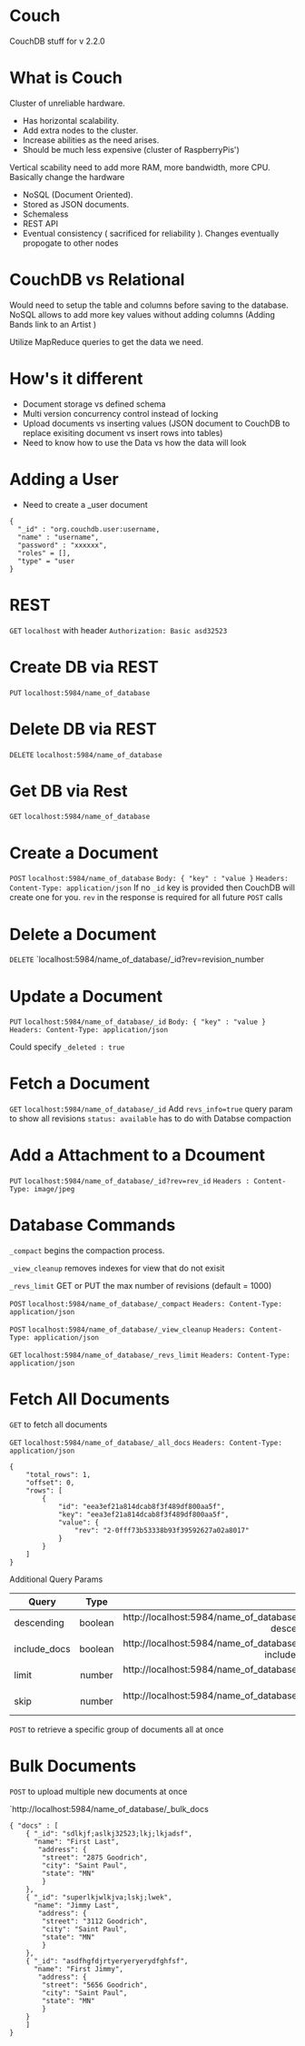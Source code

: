 # Couch
CouchDB stuff for v 2.2.0

# What is Couch

Cluster of unreliable hardware. 
* Has horizontal scalability. 
* Add extra nodes to the cluster. 
* Increase abilities as the need arises. 
* Should be much less expensive (cluster of RaspberryPis')

Vertical scability need to add more RAM, more bandwidth, more CPU. Basically change the hardware

* NoSQL (Document Oriented). 
* Stored as JSON documents. 
* Schemaless
* REST API
* Eventual consistency ( sacrificed for reliability ). Changes eventually propogate to other nodes

# CouchDB vs Relational

Would need to setup the table and columns before saving to the database. NoSQL allows to add more key values without adding columns (Adding Bands link to an Artist )

Utilize MapReduce queries to get the data we need.

# How's it different

* Document storage vs defined schema
* Multi version concurrency control instead of locking
* Upload documents vs inserting values (JSON document to CouchDB to replace exisiting document vs insert rows into tables)
* Need to know how to use the Data vs how the data will look

# Adding a User

* Need to create a _user document

```
{
  "_id" : "org.couchdb.user:username,
  "name" : "username",
  "password" : "xxxxxx",
  "roles" = [],
  "type" = "user
}
```

# REST

`GET` `localhost` with header `Authorization: Basic asd32523`

# Create DB via REST
`PUT` `localhost:5984/name_of_database`

# Delete DB via REST
`DELETE` `localhost:5984/name_of_database`

# Get DB via Rest
`GET` `localhost:5984/name_of_database`

# Create a Document
`POST` `localhost:5984/name_of_database` `Body: { "key" : "value }` `Headers: Content-Type: application/json`
If no `_id` key is provided then CouchDB will create one for you.
`rev` in the response is required for all future `POST` calls

# Delete a Document
`DELETE` `localhost:5984/name_of_database/_id?rev=revision_number

# Update a Document
`PUT` `localhost:5984/name_of_database/_id` `Body: { "key" : "value }` `Headers: Content-Type: application/json`

Could specify `_deleted : true` 

# Fetch a Document
`GET` `localhost:5984/name_of_database/_id` Add `revs_info=true` query param to show all revisions `status: available` has to do with Databse compaction

# Add a Attachment to a Dcoument
`PUT` `localhost:5984/name_of_database/_id?rev=rev_id` `Headers : Content-Type: image/jpeg`

# Database Commands
`_compact` begins the compaction process.

`_view_cleanup` removes indexes for view that do not exisit

`_revs_limit` GET or PUT the max number of revisions (default = 1000)

`POST` `localhost:5984/name_of_database/_compact` `Headers: Content-Type: application/json`

`POST` `localhost:5984/name_of_database/_view_cleanup` `Headers: Content-Type: application/json`

`GET` `localhost:5984/name_of_database/_revs_limit` `Headers: Content-Type: application/json`

# Fetch All Documents
`GET` to fetch all documents

`GET` `localhost:5984/name_of_database/_all_docs` `Headers: Content-Type: application/json`

```
{
    "total_rows": 1,
    "offset": 0,
    "rows": [
        {
            "id": "eea3ef21a814dcab8f3f489df800aa5f",
            "key": "eea3ef21a814dcab8f3f489df800aa5f",
            "value": {
                "rev": "2-0fff73b53338b93f39592627a02a8017"
            }
        }
    ]
}
```

Additional Query Params

| Query         | Type          | Example  |
| ------------- |:-------------:| -----:|
| descending     | boolean | http://localhost:5984/name_of_database/_all_docs?descending=true |
| include_docs   | boolean | http://localhost:5984/name_of_database/_all_docs?include_docs=true  |
| limit          | number  | http://localhost:5984/name_of_database/_all_docs?limit=25  |
| skip           | number  | http://localhost:5984/name_of_database/_all_docs?skip=10  |

`POST` to retrieve a specific group of documents all at once

# Bulk Documents

`POST` to upload multiple new documents at once

`http://localhost:5984/name_of_database/_bulk_docs

```
{ "docs" : [
	{ "_id": "sdlkjf;aslkj32523;lkj;lkjadsf",
	  "name": "First Last",
	   "address": {
		"street": "2875 Goodrich",
		"city": "Saint Paul",
		"state": "MN"
		}
	},
	{ "_id": "superlkjwlkjva;lskj;lwek",
	  "name": "Jimmy Last",
	   "address": {
		"street": "3112 Goodrich",
		"city": "Saint Paul",
		"state": "MN"
		}
	},
	{ "_id": "asdfhgfdjrtyeryeryerydfghfsf",
	  "name": "First Jimmy",
	   "address": {
		"street": "5656 Goodrich",
		"city": "Saint Paul",
		"state": "MN"
		}
	}
	]
}
``` 
